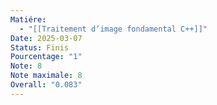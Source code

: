 ```yaml
---
Matiére:
  - "[[Traitement d’image fondamental C++]]"
Date: 2025-03-07
Status: Finis
Pourcentage: "1"
Note: 8
Note maximale: 8
Overall: "0.083"
---
```

